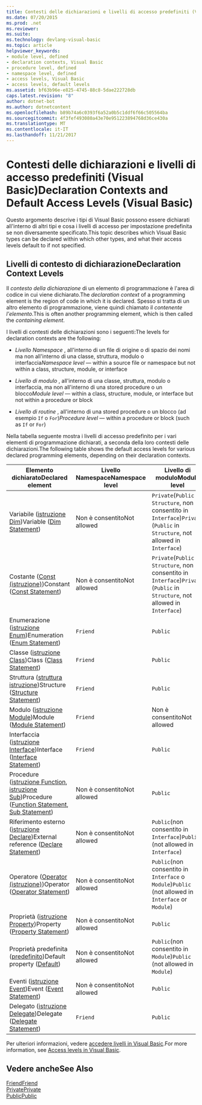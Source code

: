 ```yaml
---
title: Contesti delle dichiarazioni e livelli di accesso predefiniti (Visual Basic)
ms.date: 07/20/2015
ms.prod: .net
ms.reviewer: 
ms.suite: 
ms.technology: devlang-visual-basic
ms.topic: article
helpviewer_keywords:
- module level, defined
- declaration contexts, Visual Basic
- procedure level, defined
- namespace level, defined
- access levels, Visual Basic
- access levels, default levels
ms.assetid: bf63b96e-e825-4745-88c8-5dae222728db
caps.latest.revision: "8"
author: dotnet-bot
ms.author: dotnetcontent
ms.openlocfilehash: b89b74a6c0393f6a52a0b5c1ddf6f66c505564ba
ms.sourcegitcommit: 4f3fef493080a43e70e951223894768d36ce430a
ms.translationtype: MT
ms.contentlocale: it-IT
ms.lasthandoff: 11/21/2017
---
```

# <a name="declaration-contexts-and-default-access-levels-visual-basic"></a><span data-ttu-id="1d028-102">Contesti delle dichiarazioni e livelli di accesso predefiniti (Visual Basic)</span><span class="sxs-lookup"><span data-stu-id="1d028-102">Declaration Contexts and Default Access Levels (Visual Basic)</span></span>
<span data-ttu-id="1d028-103">Questo argomento descrive i tipi di Visual Basic possono essere dichiarati all'interno di altri tipi e cosa i livelli di accesso per impostazione predefinita se non diversamente specificato.</span><span class="sxs-lookup"><span data-stu-id="1d028-103">This topic describes which Visual Basic types can be declared within which other types, and what their access levels default to if not specified.</span></span>  
  
## <a name="declaration-context-levels"></a><span data-ttu-id="1d028-104">Livelli di contesto di dichiarazione</span><span class="sxs-lookup"><span data-stu-id="1d028-104">Declaration Context Levels</span></span>  
 <span data-ttu-id="1d028-105">Il *contesto della dichiarazione* di un elemento di programmazione è l'area di codice in cui viene dichiarato.</span><span class="sxs-lookup"><span data-stu-id="1d028-105">The *declaration context* of a programming element is the region of code in which it is declared.</span></span> <span data-ttu-id="1d028-106">Spesso si tratta di un altro elemento di programmazione, viene quindi chiamato il *contenente l'elemento*.</span><span class="sxs-lookup"><span data-stu-id="1d028-106">This is often another programming element, which is then called the *containing element*.</span></span>  
  
 <span data-ttu-id="1d028-107">I livelli di contesti delle dichiarazioni sono i seguenti:</span><span class="sxs-lookup"><span data-stu-id="1d028-107">The levels for declaration contexts are the following:</span></span>  
  
-   <span data-ttu-id="1d028-108">*Livello Namespace* , all'interno di un file di origine o di spazio dei nomi ma non all'interno di una classe, struttura, modulo o interfaccia</span><span class="sxs-lookup"><span data-stu-id="1d028-108">*Namespace level* — within a source file or namespace but not within a class, structure, module, or interface</span></span>  
  
-   <span data-ttu-id="1d028-109">*Livello di modulo* , all'interno di una classe, struttura, modulo o interfaccia, ma non all'interno di una stored procedure o un blocco</span><span class="sxs-lookup"><span data-stu-id="1d028-109">*Module level* — within a class, structure, module, or interface but not within a procedure or block</span></span>  
  
-   <span data-ttu-id="1d028-110">*Livello di routine* , all'interno di una stored procedure o un blocco (ad esempio `If` o `For`)</span><span class="sxs-lookup"><span data-stu-id="1d028-110">*Procedure level* — within a procedure or block (such as `If` or `For`)</span></span>  
  
 <span data-ttu-id="1d028-111">Nella tabella seguente mostra i livelli di accesso predefinito per i vari elementi di programmazione dichiarati, a seconda della loro contesti delle dichiarazioni.</span><span class="sxs-lookup"><span data-stu-id="1d028-111">The following table shows the default access levels for various declared programming elements, depending on their declaration contexts.</span></span>  
  
|<span data-ttu-id="1d028-112">Elemento dichiarato</span><span class="sxs-lookup"><span data-stu-id="1d028-112">Declared element</span></span>|<span data-ttu-id="1d028-113">Livello Namespace</span><span class="sxs-lookup"><span data-stu-id="1d028-113">Namespace level</span></span>|<span data-ttu-id="1d028-114">Livello di modulo</span><span class="sxs-lookup"><span data-stu-id="1d028-114">Module level</span></span>|<span data-ttu-id="1d028-115">Livello di routine</span><span class="sxs-lookup"><span data-stu-id="1d028-115">Procedure level</span></span>|  
|----------------------|---------------------|------------------|---------------------|  
|<span data-ttu-id="1d028-116">Variabile ([istruzione Dim](../../../visual-basic/language-reference/statements/dim-statement.md))</span><span class="sxs-lookup"><span data-stu-id="1d028-116">Variable ([Dim Statement](../../../visual-basic/language-reference/statements/dim-statement.md))</span></span>|<span data-ttu-id="1d028-117">Non è consentito</span><span class="sxs-lookup"><span data-stu-id="1d028-117">Not allowed</span></span>|<span data-ttu-id="1d028-118">`Private`(`Public` in `Structure`, non consentito in `Interface`)</span><span class="sxs-lookup"><span data-stu-id="1d028-118">`Private` (`Public` in `Structure`, not allowed in `Interface`)</span></span>|`Public`|  
|<span data-ttu-id="1d028-119">Costante ([Const (istruzione)](../../../visual-basic/language-reference/statements/const-statement.md))</span><span class="sxs-lookup"><span data-stu-id="1d028-119">Constant ([Const Statement](../../../visual-basic/language-reference/statements/const-statement.md))</span></span>|<span data-ttu-id="1d028-120">Non è consentito</span><span class="sxs-lookup"><span data-stu-id="1d028-120">Not allowed</span></span>|<span data-ttu-id="1d028-121">`Private`(`Public` in `Structure`, non consentito in `Interface`)</span><span class="sxs-lookup"><span data-stu-id="1d028-121">`Private` (`Public` in `Structure`, not allowed in `Interface`)</span></span>|`Public`|  
|<span data-ttu-id="1d028-122">Enumerazione ([istruzione Enum](../../../visual-basic/language-reference/statements/enum-statement.md))</span><span class="sxs-lookup"><span data-stu-id="1d028-122">Enumeration ([Enum Statement](../../../visual-basic/language-reference/statements/enum-statement.md))</span></span>|`Friend`|`Public`|<span data-ttu-id="1d028-123">Non è consentito</span><span class="sxs-lookup"><span data-stu-id="1d028-123">Not allowed</span></span>|  
|<span data-ttu-id="1d028-124">Classe ([istruzione Class](../../../visual-basic/language-reference/statements/class-statement.md))</span><span class="sxs-lookup"><span data-stu-id="1d028-124">Class ([Class Statement](../../../visual-basic/language-reference/statements/class-statement.md))</span></span>|`Friend`|`Public`|<span data-ttu-id="1d028-125">Non è consentito</span><span class="sxs-lookup"><span data-stu-id="1d028-125">Not allowed</span></span>|  
|<span data-ttu-id="1d028-126">Struttura ([struttura istruzione](../../../visual-basic/language-reference/statements/structure-statement.md))</span><span class="sxs-lookup"><span data-stu-id="1d028-126">Structure ([Structure Statement](../../../visual-basic/language-reference/statements/structure-statement.md))</span></span>|`Friend`|`Public`|<span data-ttu-id="1d028-127">Non è consentito</span><span class="sxs-lookup"><span data-stu-id="1d028-127">Not allowed</span></span>|  
|<span data-ttu-id="1d028-128">Modulo ([istruzione Module](../../../visual-basic/language-reference/statements/module-statement.md))</span><span class="sxs-lookup"><span data-stu-id="1d028-128">Module ([Module Statement](../../../visual-basic/language-reference/statements/module-statement.md))</span></span>|`Friend`|<span data-ttu-id="1d028-129">Non è consentito</span><span class="sxs-lookup"><span data-stu-id="1d028-129">Not allowed</span></span>|<span data-ttu-id="1d028-130">Non è consentito</span><span class="sxs-lookup"><span data-stu-id="1d028-130">Not allowed</span></span>|  
|<span data-ttu-id="1d028-131">Interfaccia ([istruzione Interface](../../../visual-basic/language-reference/statements/interface-statement.md))</span><span class="sxs-lookup"><span data-stu-id="1d028-131">Interface ([Interface Statement](../../../visual-basic/language-reference/statements/interface-statement.md))</span></span>|`Friend`|`Public`|<span data-ttu-id="1d028-132">Non è consentito</span><span class="sxs-lookup"><span data-stu-id="1d028-132">Not allowed</span></span>|  
|<span data-ttu-id="1d028-133">Procedure ([istruzione Function](../../../visual-basic/language-reference/statements/function-statement.md), [istruzione Sub](../../../visual-basic/language-reference/statements/sub-statement.md))</span><span class="sxs-lookup"><span data-stu-id="1d028-133">Procedure ([Function Statement](../../../visual-basic/language-reference/statements/function-statement.md), [Sub Statement](../../../visual-basic/language-reference/statements/sub-statement.md))</span></span>|<span data-ttu-id="1d028-134">Non è consentito</span><span class="sxs-lookup"><span data-stu-id="1d028-134">Not allowed</span></span>|`Public`|<span data-ttu-id="1d028-135">Non è consentito</span><span class="sxs-lookup"><span data-stu-id="1d028-135">Not allowed</span></span>|  
|<span data-ttu-id="1d028-136">Riferimento esterno ([istruzione Declare](../../../visual-basic/language-reference/statements/declare-statement.md))</span><span class="sxs-lookup"><span data-stu-id="1d028-136">External reference ([Declare Statement](../../../visual-basic/language-reference/statements/declare-statement.md))</span></span>|<span data-ttu-id="1d028-137">Non è consentito</span><span class="sxs-lookup"><span data-stu-id="1d028-137">Not allowed</span></span>|<span data-ttu-id="1d028-138">`Public`(non consentito in `Interface`)</span><span class="sxs-lookup"><span data-stu-id="1d028-138">`Public` (not allowed in `Interface`)</span></span>|<span data-ttu-id="1d028-139">Non è consentito</span><span class="sxs-lookup"><span data-stu-id="1d028-139">Not allowed</span></span>|  
|<span data-ttu-id="1d028-140">Operatore ([Operator (istruzione)](../../../visual-basic/language-reference/statements/operator-statement.md))</span><span class="sxs-lookup"><span data-stu-id="1d028-140">Operator ([Operator Statement](../../../visual-basic/language-reference/statements/operator-statement.md))</span></span>|<span data-ttu-id="1d028-141">Non è consentito</span><span class="sxs-lookup"><span data-stu-id="1d028-141">Not allowed</span></span>|<span data-ttu-id="1d028-142">`Public`(non consentito in `Interface` o `Module`)</span><span class="sxs-lookup"><span data-stu-id="1d028-142">`Public` (not allowed in `Interface` or `Module`)</span></span>|<span data-ttu-id="1d028-143">Non è consentito</span><span class="sxs-lookup"><span data-stu-id="1d028-143">Not allowed</span></span>|  
|<span data-ttu-id="1d028-144">Proprietà ([istruzione Property](../../../visual-basic/language-reference/statements/property-statement.md))</span><span class="sxs-lookup"><span data-stu-id="1d028-144">Property ([Property Statement](../../../visual-basic/language-reference/statements/property-statement.md))</span></span>|<span data-ttu-id="1d028-145">Non è consentito</span><span class="sxs-lookup"><span data-stu-id="1d028-145">Not allowed</span></span>|`Public`|<span data-ttu-id="1d028-146">Non è consentito</span><span class="sxs-lookup"><span data-stu-id="1d028-146">Not allowed</span></span>|  
|<span data-ttu-id="1d028-147">Proprietà predefinita ([predefinito](../../../visual-basic/language-reference/modifiers/default.md))</span><span class="sxs-lookup"><span data-stu-id="1d028-147">Default property ([Default](../../../visual-basic/language-reference/modifiers/default.md))</span></span>|<span data-ttu-id="1d028-148">Non è consentito</span><span class="sxs-lookup"><span data-stu-id="1d028-148">Not allowed</span></span>|<span data-ttu-id="1d028-149">`Public`(non consentito in `Module`)</span><span class="sxs-lookup"><span data-stu-id="1d028-149">`Public` (not allowed in `Module`)</span></span>|<span data-ttu-id="1d028-150">Non è consentito</span><span class="sxs-lookup"><span data-stu-id="1d028-150">Not allowed</span></span>|  
|<span data-ttu-id="1d028-151">Eventi ([istruzione Event](../../../visual-basic/language-reference/statements/event-statement.md))</span><span class="sxs-lookup"><span data-stu-id="1d028-151">Event ([Event Statement](../../../visual-basic/language-reference/statements/event-statement.md))</span></span>|<span data-ttu-id="1d028-152">Non è consentito</span><span class="sxs-lookup"><span data-stu-id="1d028-152">Not allowed</span></span>|`Public`|<span data-ttu-id="1d028-153">Non è consentito</span><span class="sxs-lookup"><span data-stu-id="1d028-153">Not allowed</span></span>|  
|<span data-ttu-id="1d028-154">Delegato ([istruzione Delegate](../../../visual-basic/language-reference/statements/delegate-statement.md))</span><span class="sxs-lookup"><span data-stu-id="1d028-154">Delegate ([Delegate Statement](../../../visual-basic/language-reference/statements/delegate-statement.md))</span></span>|`Friend`|`Public`|<span data-ttu-id="1d028-155">Non è consentito</span><span class="sxs-lookup"><span data-stu-id="1d028-155">Not allowed</span></span>|  
  
 <span data-ttu-id="1d028-156">Per ulteriori informazioni, vedere [accedere livelli in Visual Basic](../../../visual-basic/programming-guide/language-features/declared-elements/access-levels.md).</span><span class="sxs-lookup"><span data-stu-id="1d028-156">For more information, see [Access levels in Visual Basic](../../../visual-basic/programming-guide/language-features/declared-elements/access-levels.md).</span></span>  
  
## <a name="see-also"></a><span data-ttu-id="1d028-157">Vedere anche</span><span class="sxs-lookup"><span data-stu-id="1d028-157">See Also</span></span>  
 [<span data-ttu-id="1d028-158">Friend</span><span class="sxs-lookup"><span data-stu-id="1d028-158">Friend</span></span>](../../../visual-basic/language-reference/modifiers/friend.md)  
 [<span data-ttu-id="1d028-159">Private</span><span class="sxs-lookup"><span data-stu-id="1d028-159">Private</span></span>](../../../visual-basic/language-reference/modifiers/private.md)  
 [<span data-ttu-id="1d028-160">Public</span><span class="sxs-lookup"><span data-stu-id="1d028-160">Public</span></span>](../../../visual-basic/language-reference/modifiers/public.md)
